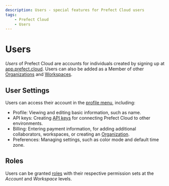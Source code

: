```yaml
---
description: Users - special features for Prefect Cloud users
tags:
    - Prefect Cloud
    - Users
---
```


# Users <span class="badge cloud"></span>

*Users* of Prefect Cloud are accounts for individuals created by signing up at [app.prefect.cloud](https://app.prefect.cloud). Users can also be added as a Member of other [Organizations](/cloud/organizations/) and [Workspaces](/cloud/workspaces/).

## User Settings
Users can access their account in the [profile menu](https://app.prefect.cloud/my/profile), including:

- Profile: Viewing and editing basic information, such as name.
- API keys: Creating [API keys](/cloud/users/api-keys/) for connecting Prefect Cloud to other environments.
- Billing: Entering payment information, for adding additional collaborators, workspaces, or creating an [Organization](/cloud/organizations/).
- Preferences: Managing settings, such as color mode and default time zone.

## Roles

Users can be granted [roles](/cloud/users/roles/) with their respective permission sets at the *Account* and *Workspace* levels. 

